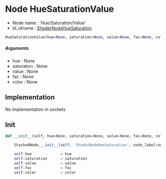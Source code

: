 # Node HueSaturationValue

- Node name : 'Hue/Saturation/Value'
- bl_idname : [ShaderNodeHueSaturation](https://docs.blender.org/api/current/bpy.types.ShaderNodeHueSaturation.html)


``` python
HueSaturationValue(hue=None, saturation=None, value=None, fac=None, color=None, node_label=None, node_color=None)
```
##### Arguments

- hue : None
- saturation : None
- value : None
- fac : None
- color : None

## Implementation

No implementation in sockets

## Init

``` python
def __init__(self, hue=None, saturation=None, value=None, fac=None, color=None, node_label=None, node_color=None):

    StackedNode.__init__(self, 'ShaderNodeHueSaturation', node_label=node_label, node_color=node_color)

    self.hue             = hue
    self.saturation      = saturation
    self.value           = value
    self.fac             = fac
    self.color           = color
```
